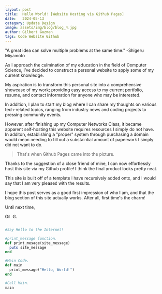 ```yaml
---
layout: post
title:  Hello World! [Website Hosting via Github Pages]
date:   2024-05-13
category: Update Design
image: assets/img/blog/blog_4.jpg
author: Gilbert Guzman
tags: Code Website Github
---
```


"A great idea can solve multiple problems at the same time."
-Shigeru Miyamoto

As I approach the culmination of my education in the field of Computer Science, I’ve decided to construct a personal website to apply some of my current knowledge.

My aspiration is to transform this personal site into a comprehensive showcase of my work; providing easy access to my current portfolio, resume, and contact information for anyone who may be interested.

In addition, I plan to start my blog where I can share my thoughts on various tech-related topics, ranging from industry news and coding projects to pressing community events.

However, after finishing up my Computer Networks Class, it became apparent self-hosting this website requires resources I simply do not have. In additon, establishing a "proper" system through purchasing a domain would mean needing to fill out a substaintial amount of paperwork I simply did not want to do.

> That's when Github Pages came into the picture.

Thanks to the suggestion of a close friend of mine, I can now effortlessly host this site via my Github profile! I think the final product looks pretty neat. 

This site is built off of a template I have recursively added onto, and I would say that I am very pleased with the results. 

I hope this post serves as a good first impression of who I am, and that the blog section of this site actually works. After all, first time's the charm!

Until next time,

Gil. G.


```ruby

#Say Hello to the Internet!

#print_message function.
def print_mesage(site_message)
  puts site_message
end

#Main Code.
def main
  print_message("Hello, World!")
end

#Call Main.
main
```
